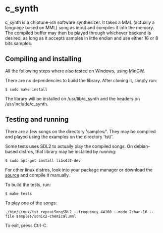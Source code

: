 c_synth
============

c_synth is a chiptune-ish software synthesizer. It takes a MML (actually a
language based on MML) song as input and compiles it into the memory. The
compiled buffer may then be played through whichever backend is desired, as long
as it accepts samples in little endian and use either 16 or 8 bits samples.

## Compiling and installing

All the following steps where also tested on Windows, using
[MinGW](http://www.mingw.org/).

There are no dependencies to build the library. After cloning it, simply run:

```
$ sudo make install
```

The library will be installed on /usr/lib/c_synth and the headers on
/usr/include/c_synth.

## Testing and running

There are a few songs on the directory 'samples/'. They may be compiled and
played using the examples on the directory 'tst/'.

Some tests uses SDL2 to actually play the compiled songs. On debian-based
distros, that library may be installed by running:

```
$ sudo apt-get install libsdl2-dev
```

For other linux distros, look into your package manager or download the
[source](https://www.libsdl.org/download-2.0.php) and compile it manually.

To build the tests, run:

```
$ make tests
```

To play one of the songs:

```
./bin/Linux/tst_repeatSongSDL2 --frequency 44100 --mode 2chan-16 --file samples/sonic2-chemical.mml
```

To exit, press Ctrl-C.

